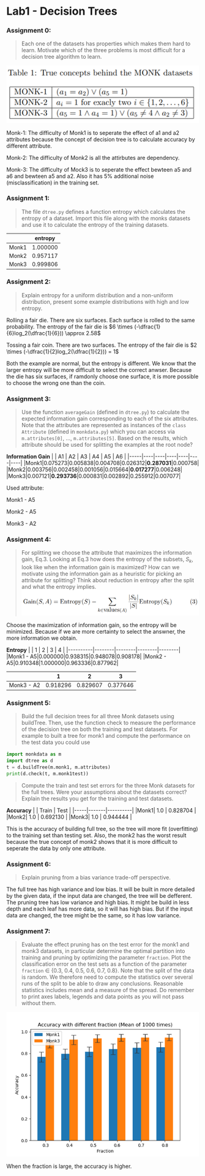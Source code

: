 # Lab1 - Decision Trees

### Assignment 0: 
> Each one of the datasets has properties which makes them hard to learn. Motivate which of the three problems is most difficult for a decision tree algorithm to learn.

![](./image/F1.png)


Monk-1:
The difficulty of Monk1 is to seperate the effect of a1 and a2 attributes because the concept of decision tree is to calculate accuracy by different attribute.

Monk-2:
The difficulty of Monk2 is all the attirbutes are dependency.

Monk-3:
The difficulty of Mock3 is to seperate the effect bewteen a5 and a6 and bewteen a5 and a2. Also it has 5% additional noise (misclassification) in the training set.

### Assignment 1: 
> The file `dtree.py` defines a function entropy which calculates the entropy of a dataset. Import this file along with the monks datasets and use it to calculate the entropy of the training datasets.
        
|       | entropy  |
| ----- | -------- |
| Monk1 | 1.000000 |
| Monk2 | 0.957117 |
| Monk3 | 0.999806 |

### Assignment 2: 
> Explain entropy for a uniform distribution and a non-uniform distribution, present some example distributions with high and low entropy.

Rolling a fair die. 
There are six surfaces. Each surface is rolled to the same probability. The entropy of the fair die is $6 \times (-\dfrac{1}{6}log_2(\dfrac{1}{6})) \approx 2.58$

Tossing a fair coin.
There are two surfaces. The entropy of the fair  die is $2 \times (-\dfrac{1}{2}log_2(\dfrac{1}{2})) = 1$

Both the example are normal, but the entropy is different. We know that the larger entropy will be more difficult to select the correct anwser. Because the die has six surfaces, if ramdonly choose one surface, it is more possible to choose the wrong one than the coin.

### Assignment 3: 
> Use the function `averageGain` (defined in `dtree.py`) to calculate the expected information gain corresponding to each of the six attributes. Note that the attributes are represented as instances of the `class Attribute` (defined in `monkdata.py`) which you can access via `m.attributes[0]`, ..., `m.attributes[5]`. Based on the results, which attribute should be used for splitting the examples at the root node?

<b>Information Gain</b>
|     | A1 | A2 | A3 | A4 | A5 | A6 |
|-----|----|----|----|----|----|----|
|Monk1|0.075273|0.005838|0.004708|0.026312|**0.287031**|0.000758|
|Monk2|0.003756|0.002458|0.001056|0.015664|**0.017277**|0.006248|
|Monk3|0.007121|**0.293736**|0.000831|0.002892|0.255912|0.007077|

Used attribute:
<p>Monk1 - A5</p>
<p>Monk2 - A5</p>
<p>Monk3 - A2</p>

### Assignment 4:
> For splitting we choose the attribute that maximizes the information gain, Eq.3. Looking at Eq.3 how does the entropy of the subsets, $S_k$, look like when the information gain is maximized?
How can we motivate using the information gain as a heuristic for picking an attribute for splitting? Think about reduction in entropy after the split and what the entropy implies.
![](./image/F2.png)

Choose the maximization of information gain, so the entropy will be minimized.
Because if we are more certainty to select the answner, the more information we obtain.

<b>Entropy</b>
|          | 1      | 2      | 3      | 4      |
|----------|--------|--------|--------|--------|
|Monk1 - A5|0.000000|0.938315|0.948078|0.908178|
|Monk2 - A5|0.910348|1.000000|0.963336|0.877962|

|          | 1      | 2      | 3      |
|----------|--------|--------|--------|
|Monk3 - A2|0.918296|0.829607|0.377646|


### Assignment 5:
> Build the full decision trees for all three Monk datasets using buildTree. Then, use the function check to measure the performance of the decision tree on both the training and test datasets.
For example to built a tree for monk1 and compute the performance
on the test data you could use
```python
import monkdata as m
import dtree as d
t = d.buildTree(m.monk1, m.attributes)
print(d.check(t, m.monk1test))
```
> Compute the train and test set errors for the three Monk datasets for the full trees. Were your assumptions about the datasets correct?
Explain the results you get for the training and test datasets.

<b>Accuracy</b>
|     | Train | Test     |
|-----|-------|----------|
|Monk1| 1.0   | 0.828704 |
|Monk2| 1.0   | 0.692130 |
|Monk3| 1.0   | 0.944444 |

This is the accuracy of building full tree, so the tree will more fit (overfitting) to the training set than testing set. Also, the monk2 has the worst result because the true concept of monk2 shows that it is more difficult to seperate the data by only one attribute.

### Assignment 6:
> Explain pruning from a bias variance trade-off perspective.

The full tree has high variance and low bias.
It will be built in more detailed by the given data, if the input data are changed, the tree will be defferent.
The pruning tree has low variance and high bias.
It might be build in less depth and each leaf has more data, so it will has high bias. But if the input data are changed, the tree might be the same, so it has low variance.

### Assignment 7: 
> Evaluate the effect pruning has on the test error for the monk1 and monk3 datasets, in particular determine the optimal partition into training and pruning by optimizing the parameter `fraction`. Plot the classification error on the test sets as a function of the parameter `fraction` ∈ {0.3, 0.4, 0.5, 0.6, 0.7, 0.8}.
Note that the split of the data is random. We therefore need to
compute the statistics over several runs of the split to be able to draw
any conclusions. Reasonable statistics includes mean and a measure
of the spread. Do remember to print axes labels, legends and data
points as you will not pass without them.

![](./image/pruning.png)
<p>When the fraction is large, the accuracy is higher.</p>